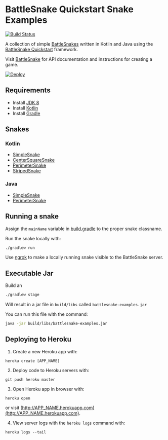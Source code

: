 #  BattleSnake Quickstart Snake Examples

[![Build Status](https://travis-ci.org/pambrose/battlesnake-examples.svg?branch=master)](https://travis-ci.org/pambrose/battlesnake-examples)

A collection of simple [BattleSnakes](http://battlesnake.io) written in Kotlin and Java using 
the [BattleSnake Quickstart](https://github.com/pambrose/battlesnake-quickstart) framework.

Visit [BattleSnake](https://docs.battlesnake.io) for API documentation and instructions for creating a game.

[![Deploy](https://www.herokucdn.com/deploy/button.png)](https://heroku.com/deploy)

## Requirements
- Install [JDK 8](http://www.oracle.com/technetwork/java/javase/downloads/jdk8-downloads-2133151.html)
- Install [Kotlin](https://kotlinlang.org)
- Install [Gradle](https://gradle.org/install/)

## Snakes

### Kotlin
* [SimpleSnake](src/main/kotlin/io/battlesnake/examples/kotlin/SimpleSnake.kt)
* [CenterSquareSnake](src/main/kotlin/io/battlesnake/examples/kotlin/CenterSquareSnake.kt)
* [PerimeterSnake](src/main/kotlin/io/battlesnake/examples/kotlin/PerimeterSnake.kt)
* [StripedSnake](src/main/kotlin/io/battlesnake/examples/kotlin/StripedSnake.kt)

### Java
* [SimpleSnake](src/main/kotlin/io/battlesnake/examples/java/SimpleSnake.java)
* [PerimeterSnake](src/main/kotlin/io/battlesnake/examples/java/PerimeterSnake.java)


## Running a snake

Assign the `mainName` variable in [build.gradle](build.gradle) to the proper snake classname.

Run the snake locally with: 
```bash
./gradlew run
```
Use [ngrok](https://ngrok.com) to make a locally running snake visible to the BattleSnake server.

## Executable Jar

Build an 
```bash
./gradlew stage
```

Will result in a jar file in `build/libs` called `battlesnake-examples.jar`

You can run this file with the command:

```bash
java -jar build/libs/battlesnake-examples.jar
```

## Deploying to Heroku

1) Create a new Heroku app with:
```
heroku create [APP_NAME]
```

2) Deploy code to Heroku servers with:
```
git push heroku master
```

3) Open Heroku app in browser with:
```
heroku open
```
or visit [http://APP_NAME.herokuapp.com](http://APP_NAME.herokuapp.com).

4) View server logs with the `heroku logs` command with:
```
heroku logs --tail
```

